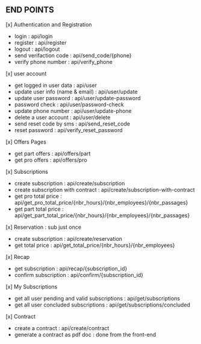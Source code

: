 ## END POINTS

[x] Authentication and Registration

-   login : api/login
-   register : api/register
-   logout : api/logout
-   send verifaction code : api/send_code/{phone}
-   verify phone number : api/verify_phone

[x] user account

-   get logged in user data : api/user
-   update user info (name & email) : api/user/update
-   update user password : api/user/update-password
-   password check : api/user/password-check
-   update phone number : api/user/update-phone
-   delete a user account : api/user/delete
-   send reset code by sms : api/send_reset_code
-   reset password : api/verify_reset_password

[x] Offers Pages

-   get part offers : api/offers/part
-   get pro offers : api/offers/pro

[x] Subscriptions

-   create subscription : api/create/subscription
-   create subscription with contract : api/create/subscription-with-contract
-   get pro total price : api/get_pro_total_price/{nbr_hours}/{nbr_employees}/{nbr_passages}
-   get part total price : api/get_part_total_price/{nbr_hours}/{nbr_employees}/{nbr_passages}

[x] Reservation : sub just once

-   create subscription : api/create/reservation
-   get total price : api/get_total_price/{nbr_hours}/{nbr_employees}

[x] Recap

-   get subscription : api/recap/{subscription_id}
-   confirm subscription : api/confirm/{subscription_id}

[x] My Subscriptions

-   get all user pending and valid subscriptions : api/get/subscriptions
-   get all user concluded subscriptions : api/get/subscriptions/concluded

[x] Contract

-   create a contract : api/create/contract
-   generate a contract as pdf doc : done from the front-end
